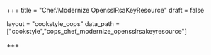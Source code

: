 +++
title = "Chef/Modernize OpensslRsaKeyResource"
draft = false

layout = "cookstyle_cops"
data_path = ["cookstyle","cops_chef_modernize_opensslrsakeyresource"]

+++

<!-- The content of this page is automatically generated from the
cops_chef_modernize_opensslrsakeyresource.yml file in github.com/chef/cookstyle/blob/master/docs-chef-io/data/cookstyle/. -->
